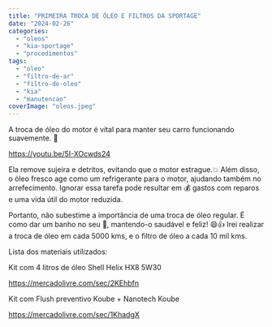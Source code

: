 ```yaml
---
title: "PRIMEIRA TROCA DE ÓLEO E FILTROS DA SPORTAGE"
date: "2024-02-26"
categories: 
  - "oleos"
  - "kia-sportage"
  - "procedimentos"
tags: 
  - "oleo"
  - "filtro-de-ar"
  - "filtro-de-oleo"
  - "kia"
  - "manutencao"
coverImage: "oleos.jpeg"
---
```


A troca de óleo do motor é vital para manter seu carro funcionando suavemente. 🚗

https://youtu.be/5I-XOcwds24

Ela remove sujeira e detritos, evitando que o motor estrague.💥 Além disso, o óleo fresco age como um refrigerante para o motor, ajudando também no arrefecimento. Ignorar essa tarefa pode resultar em 💰 gastos com reparos e uma vida útil do motor reduzida.

Portanto, não subestime a importância de uma troca de óleo regular. É como dar um banho no seu 🚗, mantendo-o saudável e feliz! 😄👍 Irei realizar a troca de óleo em cada 5000 kms, e o filtro de óleo a cada 10 mil kms.

Lista dos materiais utilizados:

Kit com 4 litros de óleo Shell Helix HX8 5W30

https://mercadolivre.com/sec/2KEhbfn

Kit com Flush preventivo Koube + Nanotech Koube

https://mercadolivre.com/sec/1KhadgX
